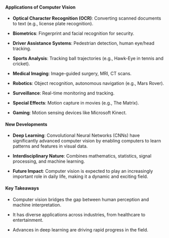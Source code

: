 #### **Applications of Computer Vision**

- **Optical Character Recognition (OCR)**: Converting scanned documents to text (e.g., license plate recognition).
    
- **Biometrics**: Fingerprint and facial recognition for security.
    
- **Driver Assistance Systems**: Pedestrian detection, human eye/head tracking.
    
- **Sports Analysis**: Tracking ball trajectories (e.g., Hawk-Eye in tennis and cricket).
    
- **Medical Imaging**: Image-guided surgery, MRI, CT scans.
    
- **Robotics**: Object recognition, autonomous navigation (e.g., Mars Rover).
    
- **Surveillance**: Real-time monitoring and tracking.
    
- **Special Effects**: Motion capture in movies (e.g., The Matrix).
    
- **Gaming**: Motion sensing devices like Microsoft Kinect.
    

#### **New Developments**

- **Deep Learning**: Convolutional Neural Networks (CNNs) have significantly advanced computer vision by enabling computers to learn patterns and features in visual data.
    
- **Interdisciplinary Nature**: Combines mathematics, statistics, signal processing, and machine learning.
    
- **Future Impact**: Computer vision is expected to play an increasingly important role in daily life, making it a dynamic and exciting field.
    

#### **Key Takeaways**

- Computer vision bridges the gap between human perception and machine interpretation.
    
- It has diverse applications across industries, from healthcare to entertainment.
    
- Advances in deep learning are driving rapid progress in the field.